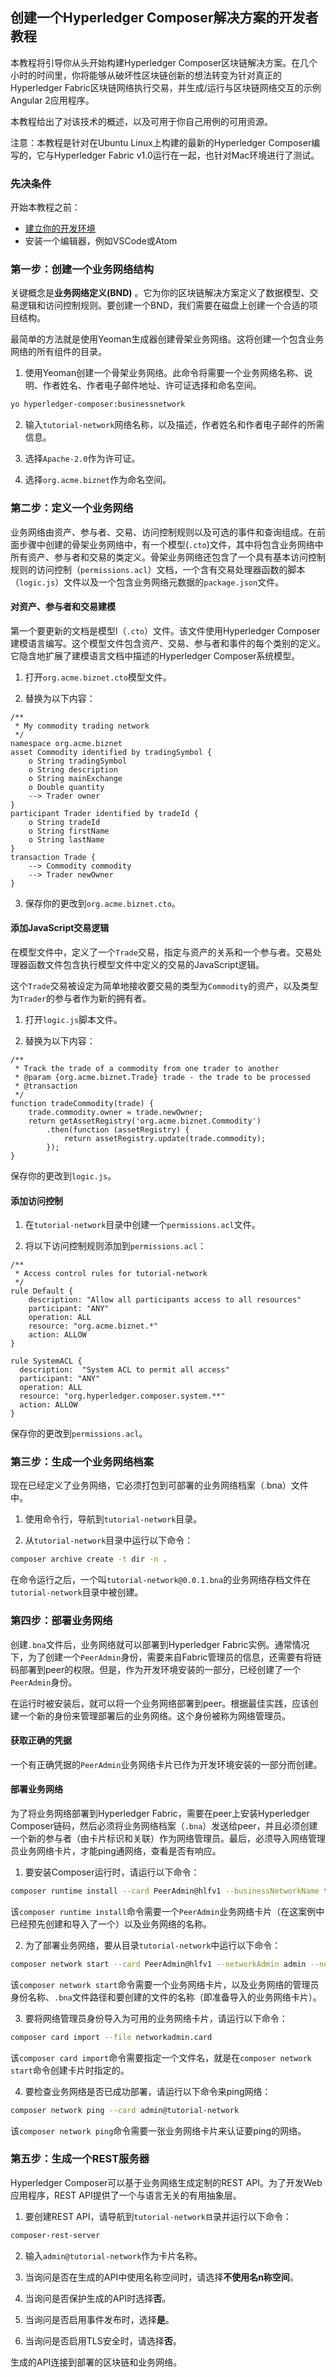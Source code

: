 ## 创建一个Hyperledger Composer解决方案的开发者教程

本教程将引导你从头开始构建Hyperledger Composer区块链解决方案。在几个小时的时间里，你将能够从破坏性区块链创新的想法转变为针对真正的Hyperledger Fabric区块链网络执行交易，并生成/运行与区块链网络交互的示例Angular 2应用程序。

本教程给出了对该技术的概述，以及可用于你自己用例的可用资源。

注意：本教程是针对在Ubuntu Linux上构建的最新的Hyperledger Composer编写的，它与Hyperledger Fabric v1.0运行在一起，也针对Mac环境进行了测试。

### 先决条件
开始本教程之前：

 - [建立你的开发环境](installing_development-tools.md)
 - 安装一个编辑器，例如VSCode或Atom
### 第一步：创建一个业务网络结构
关键概念是**业务网络定义(BND)** 。它为你的区块链解决方案定义了数据模型、交易逻辑和访问控制规则。要创建一个BND，我们需要在磁盘上创建一个合适的项目结构。

最简单的方法就是使用Yeoman生成器创建骨架业务网络。这将创建一个包含业务网络的所有组件的目录。  

1. 使用Yeoman创建一个骨架业务网络。此命令将需要一个业务网络名称、说明、作者姓名、作者电子邮件地址、许可证选择和命名空间。

```bash
yo hyperledger-composer:businessnetwork
```
2. 输入`tutorial-network`网络名称，以及描述，作者姓名和作者电子邮件的所需信息。

3. 选择`Apache-2.0`作为许可证。

4. 选择`org.acme.biznet`作为命名空间。

### 第二步：定义一个业务网络
业务网络由资产、参与者、交易、访问控制规则以及可选的事件和查询组成。在前面步骤中创建的骨架业务网络中，有一个模型(`.cto`)文件，其中将包含业务网络中所有资产、参与者和交易的类定义。骨架业务网络还包含了一个具有基本访问控制规则的访问控制（`permissions.acl`）文档，一个含有交易处理器函数的脚本（`logic.js`）文件以及一个包含业务网络元数据的`package.json`文件。

#### 对资产、参与者和交易建模
第一个要更新的文档是模型l（`.cto`）文件。该文件使用Hyperledger Composer建模语言编写。这个模型文件包含资产、交易、参与者和事件的每个类别的定义。它隐含地扩展了建模语言文档中描述的Hyperledger Composer系统模型。

1. 打开`org.acme.biznet.cto`模型文件。

2. 替换为以下内容：
```
/**
 * My commodity trading network
 */
namespace org.acme.biznet
asset Commodity identified by tradingSymbol {
    o String tradingSymbol
    o String description
    o String mainExchange
    o Double quantity
    --> Trader owner
}
participant Trader identified by tradeId {
    o String tradeId
    o String firstName
    o String lastName
}
transaction Trade {
    --> Commodity commodity
    --> Trader newOwner
}
```
3. 保存你的更改到`org.acme.biznet.cto`。

#### 添加JavaScript交易逻辑
在模型文件中，定义了一个`Trade`交易，指定与资产的关系和一个参与者。交易处理器函数文件包含执行模型文件中定义的交易的JavaScript逻辑。

这个`Trade`交易被设定为简单地接收要交易的类型为`Commodity`的资产，以及类型为`Trader`的参与者作为新的拥有者。

 1. 打开`logic.js`脚本文件。

 2. 替换为以下内容：
```
/**
 * Track the trade of a commodity from one trader to another
 * @param {org.acme.biznet.Trade} trade - the trade to be processed
 * @transaction
 */
function tradeCommodity(trade) {
    trade.commodity.owner = trade.newOwner;
    return getAssetRegistry('org.acme.biznet.Commodity')
        .then(function (assetRegistry) {
            return assetRegistry.update(trade.commodity);
        });
}
```
保存你的更改到`logic.js`。

#### 添加访问控制
1. 在`tutorial-network`目录中创建一个`permissions.acl`文件。

2. 将以下访问控制规则添加到`permissions.acl`：
```
/**
 * Access control rules for tutorial-network
 */
rule Default {
    description: "Allow all participants access to all resources"
    participant: "ANY"
    operation: ALL
    resource: "org.acme.biznet.*"
    action: ALLOW
}

rule SystemACL {
  description:  "System ACL to permit all access"
  participant: "ANY"
  operation: ALL
  resource: "org.hyperledger.composer.system.**"
  action: ALLOW
}
```
保存你的更改到`permissions.acl`。

### 第三步：生成一个业务网络档案
现在已经定义了业务网络，它必须打包到可部署的业务网络档案（.bna）文件中。

1. 使用命令行，导航到`tutorial-network`目录。

2. 从`tutorial-network`目录中运行以下命令：
```bash
composer archive create -t dir -n .
```
在命令运行之后，一个叫`tutorial-network@0.0.1.bna`的业务网络存档文件在`tutorial-network`目录中被创建。

### 第四步：部署业务网络
创建`.bna`文件后，业务网络就可以部署到Hyperledger Fabric实例。通常情况下，为了创建一个`PeerAdmin`身份，需要来自Fabric管理员的信息，还需要有将链码部署到peer的权限。但是，作为开发环境安装的一部分，已经创建了一个`PeerAdmin`身份。

在运行时被安装后，就可以将一个业务网络部署到peer。根据最佳实践，应该创建一个新的身份来管理部署后的业务网络。这个身份被称为网络管理员。

#### 获取正确的凭据
一个有正确凭据的`PeerAdmin`业务网络卡片已作为开发环境安装的一部分而创建。

#### 部署业务网络
为了将业务网络部署到Hyperledger Fabric，需要在peer上安装Hyperledger Composer链码，然后必须将业务网络档案（`.bna`）发送给peer，并且必须创建一个新的参与者（由卡片标识和关联）作为网络管理员。最后，必须导入网络管理员业务网络卡片，才能ping通网络，查看是否有响应。

1. 要安装Composer运行时，请运行以下命令：
```bash
composer runtime install --card PeerAdmin@hlfv1 --businessNetworkName tutorial-network
```
该`composer runtime install`命令需要一个`PeerAdmin`业务网络卡片（在这案例中已经预先创建和导入了一个）以及业务网络的名称。

2. 为了部署业务网络，要从目录`tutorial-network`中运行以下命令：
```bash
composer network start --card PeerAdmin@hlfv1 --networkAdmin admin --networkAdminEnrollSecret adminpw --archiveFile tutorial-network@0.0.1.bna --file networkadmin.card
```
该`composer network start`命令需要一个业务网络卡片，以及业务网络的管理员身份名称、`.bna`文件路径和要创建的文件的名称（即准备导入的业务网络卡片）。

3. 要将网络管理员身份导入为可用的业务网络卡片，请运行以下命令：
```bash
composer card import --file networkadmin.card
```
该`composer card import`命令需要指定一个文件名，就是在`composer network start`命令创建卡片时指定的。

4. 要检查业务网络是否已成功部署，请运行以下命令来ping网络：
```bash
composer network ping --card admin@tutorial-network
```
该`composer network ping`命令需要一张业务网络卡片来认证要ping的网络。

### 第五步：生成一个REST服务器
Hyperledger Composer可以基于业务网络生成定制的REST API。为了开发Web应用程序，REST API提供了一个与语言无关的有用抽象层。

1. 要创建REST API，请导航到`tutorial-network目`录并运行以下命令：
```bash
composer-rest-server
```
2. 输入`admin@tutorial-network`作为卡片名称。

3. 当询问是否在生成的API中使用名称空间时，请选择**不使用名n称空间**。

4. 当询问是否保护生成的API时选择**否**。

5. 当询问是否启用事件发布时，选择**是**。

6. 当询问是否启用TLS安全时，请选择**否**。

生成的API连接到部署的区块链和业务网络。
